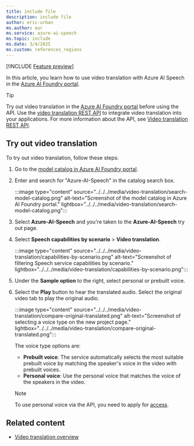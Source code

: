 ```yaml
---
title: include file
description: include file
author: eric-urban
ms.author: eur
ms.service: azure-ai-speech
ms.topic: include
ms.date: 3/4/2025
ms.custom: references_regions
---
```


[!INCLUDE [Feature preview](../../../../includes/preview-feature.md)]

In this article, you learn how to use video translation with Azure AI Speech in the [Azure AI Foundry portal](https://ai.azure.com/).

> [!TIP]
> Try out video translation in the [Azure AI Foundry portal](https://ai.azure.com/) before using the API. Use the [video translation REST API](?pivots=rest-api) to integrate video translation into your applications. For more information about the API, see [Video translation REST API](/rest/api/aiservices/videotranslation/translation-operations/create-translation).

## Try out video translation

To try out video translation, follow these steps:

1. Go to the [model catalog in Azure AI Foundry portal](https://ai.azure.com/explore/models). 
   
1. Enter and search for "Azure-AI-Speech" in the catalog search box.

   :::image type="content" source="../../../media/video-translation/search-model-catalog.png" alt-text="Screenshot of the model catalog in Azure AI Foundry portal." lightbox="../../../media/video-translation/search-model-catalog.png":::

1. Select **Azure-AI-Speech** and you're taken to the **Azure-AI-Speech** try out page.
1. Select **Speech capabilities by scenario** > **Video translation**.

   :::image type="content" source="../../../media/video-translation/capabilities-by-scenario.png" alt-text="Screenshot of filtering Speech service capabilities by scenario." lightbox="../../../media/video-translation/capabilities-by-scenario.png":::

1. Under the **Sample option** to the right, select personal or prebuilt voice.

1. Select the **Play** button to hear the translated audio. Select the original video tab to play the original audio.

   :::image type="content" source="../../../media/video-translation/compare-original-translated.png" alt-text="Screenshot of selecting a voice type on the new project page." lightbox="../../../media/video-translation/compare-original-translated.png":::
   
   The voice type options are:
   - **Prebuilt voice**: The service automatically selects the most suitable prebuilt voice by matching the speaker's voice in the video with prebuilt voices.
   - **Personal voice**: Use the personal voice that matches the voice of the speakers in the video. 

   > [!NOTE]
   > To use personal voice via the API, you need to apply for [access](https://aka.ms/customneural). 
  

## Related content

- [Video translation overview](../../../video-translation-overview.md)
